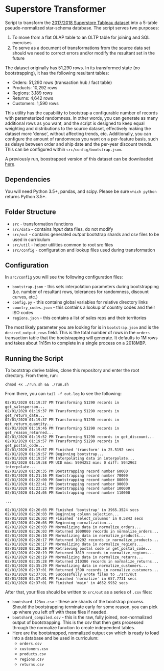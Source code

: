 # Superstore Transformer

Script to transform the [2017/2018 Superstore Tableau
dataset](https://community.tableau.com/thread/316509) into a 5-table
pseudo-normalized star-schema database. The script serves two purposes:

1. To move from a flat OLAP table to an OLTP table for joining and SQL exercises
1. To serve as a document of transformations from the source data set should we
   need to correct errors and/or modify the resultant set in the future

The dataset originally has 51,290 rows. In its transformed state (no bootstrapping), it has the following resultant tables:

- Orders: 51,290 rows (transaction hub / fact table)
- Products: 10,292 rows
- Regions: 3,189 rows
- Returns: 4,642 rows
- Customers: 1,590 rows

This utility has the capability to bootstrap a configurable number of records with parameterized randomness. In other words, you can generate as many additional rows as you want, and the script is designed to keep equal weighting and distributions to the source dataset, effectively making the dataset more 'dense', without affecting trends, etc. Additionally, you can configure the amount of randomness you want on a per-feature basis, such as delays between order and ship date and the per-year discount trends. This can be configured within `src/config/bootstrap.json`.

A previously run, boostrapped version of this dataset can be downloaded [here](https://drive.google.com/drive/u/1/folders/1_pZAlontzEolS7kGvepnoRWkTl9INqmJ).

## Dependencies

You will need Python 3.5+, pandas, and scipy. Please be sure `which python`
returns Python 3.5+.

## Folder Structure

- `src` - transformation functions
- `src/data` - contains _input_ data files, do not modify
- `src/out` - contains generated _output_ bootstrap shards and csv files to be used in curriculum
- `src/util` - helper utilities common to root src files
- `src/config` - configuration and lookup files used during transformation

## Configuration

In `src/config` you will see the following configuration files:

- `bootstrap.json` - this sets interpolation parameters during bootstrapping (i.e. number of resultant rows, tolerances for randomness, discount curves, etc.)
- `config.py` - this contains global variables for relative directory links
- `country_codes.json` - this contains a lookup of country codes and their ISO codes
- `regions.json` - this contains a list of sales reps and their territories

The most likely parameter you are looking for is in `bootstrap.json` and is the `desired_output_rows` field. This is the total number of rows in the `orders` transaction table that the bootstrapping will generate. It defaults to 1M rows and takes about 1h15m to complete in a single process on a 2018MBP.

## Running the Script

To bootstrap derive tables, clone this repository and enter the root directory. From there, run:

```
chmod +x ./run.sh && ./run.sh
```

From there, you can `tail -f out.log` to see the following:

```
02/01/2020 01:19:37 PM Transforming 51290 records in get_salesperson...
02/01/2020 01:19:37 PM Transforming 51290 records in get_return_date...
02/01/2020 01:19:37 PM Transforming 51290 records in get_return_quantity...
02/01/2020 01:19:46 PM Transforming 51290 records in get_reason_returned...
02/01/2020 01:19:52 PM Transforming 51290 records in get_discount...
02/01/2020 01:19:57 PM Transforming 51290 records in get_postal_code...
02/01/2020 01:19:57 PM Finished 'transform' in 25.5192 secs
02/01/2020 01:19:57 PM Beginning bootstrap...
02/01/2020 01:19:57 PM Interpolating data in interpolate...
02/01/2020 01:19:58 PM UID max: 5994252 min: 0 diff: 5942962 interpolate...
02/01/2020 01:20:35 PM Bootstrapping record number 60000
02/01/2020 01:21:16 PM Bootstrapping record number 70000
02/01/2020 01:22:00 PM Bootstrapping record number 80000
02/01/2020 01:22:41 PM Bootstrapping record number 90000
02/01/2020 01:23:23 PM Bootstrapping record number 100000
02/01/2020 01:24:05 PM Bootstrapping record number 110000

...

02/01/2020 02:26:03 PM Finished 'bootstrap' in 3965.3524 secs
02/01/2020 02:26:03 PM Beginning column selection...
02/01/2020 02:26:03 PM Finished 'select_columns' in 0.5843 secs
02/01/2020 02:26:03 PM Beginning normalization...
02/01/2020 02:26:03 PM Normalizing data in normalize_orders...
02/01/2020 02:26:03 PM Returned 1000000 records in normalize_orders...
02/01/2020 02:26:10 PM Normalizing data in normalize_products...
02/01/2020 02:28:17 PM Returned 10292 records in normalize_products...
02/01/2020 02:28:17 PM Normalizing data in normalize_regions...
02/01/2020 02:28:19 PM Retrieving postal code in get_postal_code...
02/01/2020 02:28:19 PM Returned 3819 records in normalize_regions...
02/01/2020 02:28:19 PM Normalizing data in normalize_returns...
02/01/2020 02:35:28 PM Returned 210380 records in normalize_returns...
02/01/2020 02:35:29 PM Normalizing data in normalize_customers...
02/01/2020 02:37:01 PM Returned 1590 records in normalize_customers...
02/01/2020 02:37:01 PM Successfully wrote files to ./src/out
02/01/2020 02:37:01 PM Finished 'normalize' in 657.7731 secs
02/01/2020 02:37:01 PM Finished 'main' in 4652.9932 secs
```

After that, your files should be written to `src/out` as a series of `.csv` files:

- `bootshard_123xx.csv` - these are shards of the bootstrap process. Should the bootstrapping terminate early for some reason, you can pick up where you left off with these files if needed.
- `bootshard_compiled.csv` - this is the raw, fully joined, non-normalized output of bootstrapping. This is the csv that then gets processed through the normalize function to create independent tables.
- Here are the bootstrapped, normalized output csv which is ready to load into a database and be used in curriculum:
  - `orders.csv`
  - `customers.csv`
  - `products.csv`
  - `regions.csv`
  - `returns.csv`
